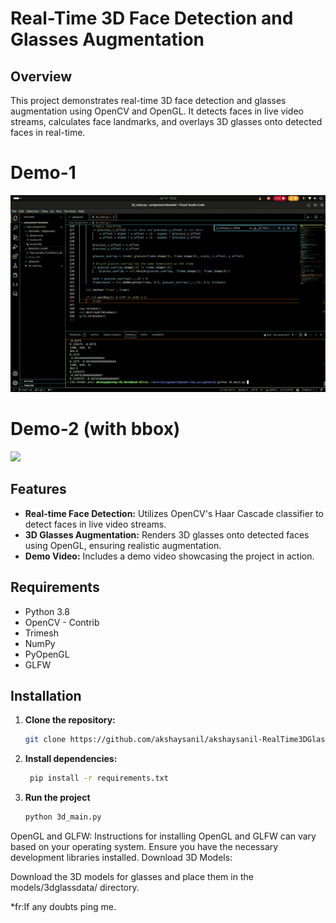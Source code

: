# Real-Time 3D Face Detection and Glasses Augmentation

## Overview
This project demonstrates real-time 3D face detection and glasses augmentation using OpenCV and OpenGL. It detects faces in live video streams, calculates face landmarks, and overlays 3D glasses onto detected faces in real-time.

# Demo-1
![](https://github.com/akshaysanil/akshaysanil-RealTime3DGlassesAugmentation/blob/main/3dglassdemo.gif)

# Demo-2 (with bbox)
![](https://github.com/akshaysanil/akshaysanil-RealTime3DGlassesAugmentation/blob/main/3dglasssdemo2.gif)



## Features
- **Real-time Face Detection:** Utilizes OpenCV's Haar Cascade classifier to detect faces in live video streams.
- **3D Glasses Augmentation:** Renders 3D glasses onto detected faces using OpenGL, ensuring realistic augmentation.
- **Demo Video:** Includes a demo video showcasing the project in action.

## Requirements
- Python 3.8
- OpenCV - Contrib
- Trimesh
- NumPy
- PyOpenGL
- GLFW
  
## Installation
1. **Clone the repository:**
   ```bash
   git clone https://github.com/akshaysanil/akshaysanil-RealTime3DGlassesAugmentation
2. **Install dependencies:**
   ```bash
    pip install -r requirements.txt
3. **Run the project**
   ```bash
   python 3d_main.py
OpenGL and GLFW:
Instructions for installing OpenGL and GLFW can vary based on your operating system. Ensure you have the necessary development libraries installed.
Download 3D Models:

Download the 3D models for glasses and place them in the models/3dglassdata/ directory.



*fr:If any doubts ping me.
